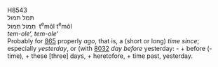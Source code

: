 <body>
  <p>H8543<br>  תּמל    תּמול  <br> תְּּמוֹל  תְּּמוֹל  ‎  t<sup>e</sup>môl  t<sup>e</sup>môl  <br><i>tem-ole‘,</i> <i>tem-ole‘ </i><br>Probably for <a href="h0865.htm">865</a>  properly <i>ago</i>, that is, a (short or long) <i>time</i> <i>since</i>; especially <i>yesterday</i>, or (with <a href="h8032.htm">8032</a>  <i>day</i> <i>before</i> yesterday: -  + before (-time), + these [three] days, + heretofore, + time past, yesterday.<br></p>
 </body>
